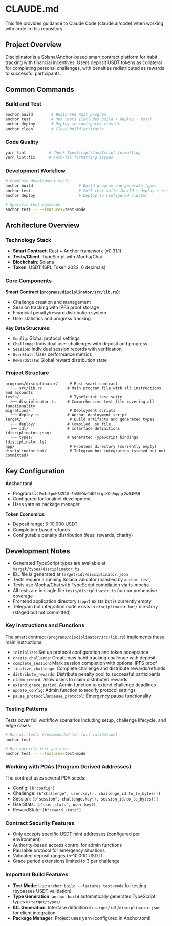 # CLAUDE.md

This file provides guidance to Claude Code (claude.ai/code) when working with code in this repository.

## Project Overview

Disciplinator is a Solana/Anchor-based smart contract platform for habit tracking with financial incentives. Users deposit USDT tokens as collateral for completing personal challenges, with penalties redistributed as rewards to successful participants.

## Common Commands

### Build and Test
```bash
anchor build        # Build the Rust program
anchor test         # Run tests (includes build + deploy + test)
anchor deploy       # Deploy to configured cluster
anchor clean        # Clean build artifacts
```

### Code Quality
```bash
yarn lint          # Check TypeScript/JavaScript formatting
yarn lint:fix      # Auto-fix formatting issues
```

### Development Workflow
```bash
# Complete development cycle
anchor build                    # Build program and generate types
anchor test                     # Full test suite (build + deploy + test)
anchor deploy                   # Deploy to configured cluster

# Specific test commands
anchor test -- --features=test-mode
```

## Architecture Overview

### Technology Stack
- **Smart Contract**: Rust + Anchor framework (v0.31.1)
- **Tests/Client**: TypeScript with Mocha/Chai
- **Blockchain**: Solana
- **Token**: USDT (SPL Token 2022, 6 decimals)

### Core Components

**Smart Contract (`programs/disciplinator/src/lib.rs`)**:
- Challenge creation and management
- Session tracking with IPFS proof storage
- Financial penalty/reward distribution system
- User statistics and progress tracking

**Key Data Structures**:
- `Config`: Global protocol settings
- `Challenge`: Individual user challenges with deposit and progress
- `Session`: Individual session records with verification
- `UserStats`: User performance metrics
- `RewardState`: Global reward distribution state

### Project Structure
```
programs/disciplinator/     # Rust smart contract
  └── src/lib.rs           # Main program file with all instructions and accounts
tests/                      # TypeScript test suite
  └── disciplinator.ts     # Comprehensive test file covering all functionality
migrations/                 # Deployment scripts
  └── deploy.ts            # Anchor deployment script
target/                     # Build artifacts and generated types
  ├── deploy/              # Compiled .so file
  ├── idl/                 # Interface definitions (disciplinator.json)
  └── types/               # Generated TypeScript bindings (disciplinator.ts)
app/                        # Frontend directory (currently empty)
disciplinator-bot/          # Telegram bot integration (staged but not committed)
```

## Key Configuration

**Anchor.toml**: 
- Program ID: `Em4efpnH5X51Gr5hSKKWwJ4K2ktgcKDh5qgqr2w54WSH`
- Configured for localnet development
- Uses yarn as package manager

**Token Economics**:
- Deposit range: 5-10,000 USDT
- Completion-based refunds
- Configurable penalty distribution (fees, rewards, charity)

## Development Notes

- Generated TypeScript types are available at `target/types/disciplinator.ts`
- IDL file is generated at `target/idl/disciplinator.json`
- Tests require a running Solana validator (handled by `anchor test`)
- Tests use Mocha/Chai with TypeScript compilation via ts-mocha
- All tests are in single file `tests/disciplinator.ts` for comprehensive coverage
- Frontend application directory (`app/`) exists but is currently empty
- Telegram bot integration code exists in `disciplinator-bot/` directory (staged but not committed)

### Key Instructions and Functions

The smart contract (`programs/disciplinator/src/lib.rs`) implements these main instructions:
- `initialize`: Set up protocol configuration and token acceptance
- `create_challenge`: Create new habit tracking challenge with deposit
- `complete_session`: Mark session completion with optional IPFS proof
- `finalize_challenge`: Complete challenge and distribute rewards/refunds
- `distribute_rewards`: Distribute penalty pool to successful participants
- `claim_reward`: Allow users to claim distributed rewards
- `extend_grace_period`: Admin function to extend challenge deadlines
- `update_config`: Admin function to modify protocol settings
- `pause_protocol`/`unpause_protocol`: Emergency pause functionality

### Testing Patterns

Tests cover full workflow scenarios including setup, challenge lifecycle, and edge cases:
```bash
# Run all tests (recommended for full validation)
anchor test

# Run specific test patterns
anchor test -- --features=test-mode
```

### Working with PDAs (Program Derived Addresses)

The contract uses several PDA seeds:
- Config: `[b"config"]`
- Challenge: `[b"challenge", user.key(), challenge_id.to_le_bytes()]`
- Session: `[b"session", challenge.key(), session_id.to_le_bytes()]`
- UserStats: `[b"user_stats", user.key()]`
- RewardState: `[b"reward_state"]`

### Contract Security Features

- Only accepts specific USDT mint addresses (configured per environment)
- Authority-based access control for admin functions
- Pausable protocol for emergency situations
- Validated deposit ranges (5-10,000 USDT)
- Grace period extensions limited to 3 per challenge

### Important Build Features

- **Test Mode**: Use `anchor build --features test-mode` for testing (bypasses USDT validation)
- **Type Generation**: `anchor build` automatically generates TypeScript types in `target/types/`
- **IDL Generation**: Interface definition in `target/idl/disciplinator.json` for client integration
- **Package Manager**: Project uses yarn (configured in Anchor.toml)